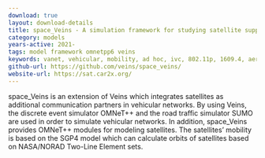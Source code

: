 ```yaml
---
download: true
layout: download-details
title: space_Veins - A simulation framework for studying satellite supported vehicular networks
category: models
years-active: 2021-
tags: model framework omnetpp6 veins
keywords: vanet, vehicular, mobility, ad hoc, ivc, 802.11p, 1609.4, aerospace, wireless, satellite
github-url: https://github.com/veins/space_veins/
website-url: https://sat.car2x.org/
---
```


space_Veins is an extension of Veins which integrates satellites as additional
communication partners in vehicular networks. By using Veins, the discrete event
simulator OMNeT++ and the road traffic simulator SUMO are used in order to
simulate vehicular networks. In addition, space_Veins provides OMNeT++ modules
for modeling satellites. The satellites’ mobility is based on the SGP4 model
which can calculate orbits of satellites based on NASA/NORAD Two-Line Element
sets.